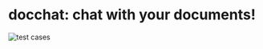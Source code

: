 # docchat: chat with your documents!
![test cases](https://github.com/lindsay-lew/Project_4/workflows/tests/badge.svg)
